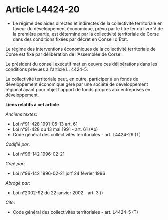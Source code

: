 # Article L4424-20

- Le régime des aides directes et indirectes de la collectivité territoriale en faveur du développement économique, prévu par
le titre Ier du livre V de la première partie, est déterminé par la collectivité territoriale de Corse dans des conditions
fixées par décret en Conseil d'Etat.

Le régime des interventions économiques de la collectivité territoriale de Corse est fixé par délibération de l'Assemblée de
Corse.

Le président du conseil exécutif met en oeuvre ces délibérations dans les conditions prévues à l'article L. 4424-5.

La collectivité territoriale peut, en outre, participer à un fonds de développement économique géré par une société de
développement régional ayant pour objet l'apport de fonds propres aux entreprises en développement.

**Liens relatifs à cet article**

_Anciens textes_:

  - Loi n°91-428 1991-05-13 art. 61
  - Loi n°91-428 du 13 mai 1991 - art. 61 (Ab)
  - Code général des collectivités territoriales - art. L4424-29 (T)

_Codifié par_:

  - Loi n°96-142 1996-02-21

_Créé par_:

  - Loi n°96-142 1996-02-21 jorf 24 février 1996

_Abrogé par_:

  - Loi n°2002-92 du 22 janvier 2002 - art. 3 ()

_Cite_:

  - Code général des collectivités territoriales - art. L4424-5 (T)
